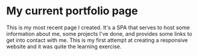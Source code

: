 # My current portfolio page
This is my most recent page I created. It's a SPA that serves to host some information about me, some projects I've done, and provides some links to get into contact with me. This is my first attempt at creating a responsive website and it was quite the learning exercise.
